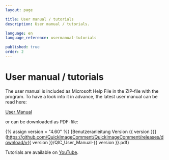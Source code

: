 ```yaml
---
layout: page

title: User manual / tutorials
description: User manual / tutorials.

language: en
language_reference: usermanual-tutorials

published: true
order: 2
---
```


# User manual / tutorials

The user manual is included as Microsoft Help File in the ZIP-file with the program. To have a look into it in advance, the latest user manual can be read here:

[User Manual](Usermanual.html)

or can be downloaded as PDF-file:

{% assign version = "4.60" %}
[Benutzeranleitung Version {{ version }}](https://github.com/QuickImageComment/QuickImageComment/releases/download/v{{ version }}/QIC_User_Manual-{{ version }}.pdf)

Tutorials are available on [YouTube](https://www.youtube.com/channel/UCrTOh1TBYB2e_4rANDnN6BA).